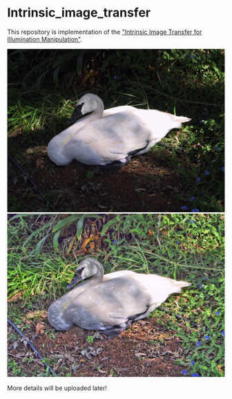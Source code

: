 # Intrinsic_image_transfer

This repository is implementation of the ["Intrinsic Image Transfer for Illumination Manipulation"](https://arxiv.org/abs/2107.00704).

<center><img src="./swan_src.png"></center> <center><img src="./swan_clahe.png"></center>


More details will be uploaded later!
